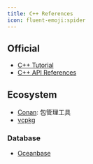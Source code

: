 ```yaml
---
title: C++ References
icon: fluent-emoji:spider
---
```


## Official
- [C++ Tutorial](https://cplusplus.com/doc/tutorial/)
- [C++ API References](https://cplusplus.com/reference/)

## Ecosystem
- [Conan](https://github.com/conan-io/conan): 包管理工具
- [vcpkg](https://github.com/microsoft/vcpkg)

### Database
- [Oceanbase](https://github.com/oceanbase/oceanbase)